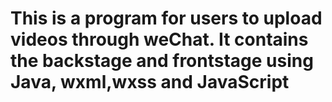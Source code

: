 # This is a program for users to upload videos through weChat. It contains the backstage and frontstage using Java, wxml,wxss and JavaScript
